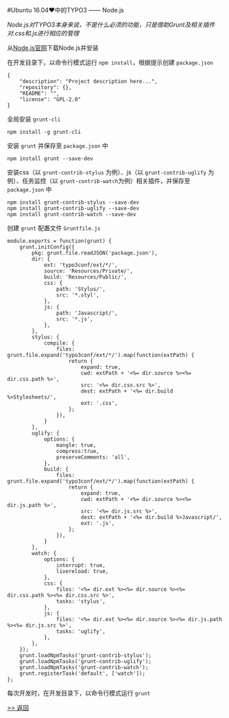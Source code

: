 #Ubuntu 16.04♥中的TYPO3 —— Node.js

*Node.js对TYPO3本身来说，不是什么必须的功能，只是借助Grunt及相关插件对.css和.js进行相应的管理*

从[Node.js官网](https://nodejs.org/en/download/)下载Node.js并安装

在开发目录下，以命令行模式运行 `npm install`，根据提示创建 `package.json`

	{
		"description": "Project description here...",
		"repository": {},
		"README": "",
		"license": "GPL-2.0"
	}

全局安装 `grunt-cli`

	npm install -g grunt-cli

安装 `grunt` 并保存至 `package.json` 中

	npm install grunt --save-dev

安装css（以 `grunt-contrib-stylus` 为例）、js（以 `grunt-contrib-uglify` 为例）、任务监控（以 `grunt-contrib-watch`为例）相关插件，并保存至 `package.json` 中

	npm install grunt-contrib-stylus --save-dev
	npm install grunt-contrib-uglify --save-dev
	npm install grunt-contrib-watch --save-dev

创建 `grunt` 配置文件 `Gruntfile.js`

	module.exports = function(grunt) {
		grunt.initConfig({
			pkg: grunt.file.readJSON('package.json'),
			dir: {
				ext: 'typo3conf/ext/*/',
				source: 'Resources/Private/',
				build: 'Resources/Public/',
				css: {
					path: 'Stylus/',
					src: '*.styl',
				},
				js: {
					path: 'Javascript/',
					src: '*.js',
				},
			},
			stylus: {
				compile: {
					files: grunt.file.expand('typo3conf/ext/*/').map(function(extPath) {
						return {
							expand: true,
							cwd: extPath + '<%= dir.source %><%= dir.css.path %>',
							src: '<%= dir.css.src %>',
							dest: extPath + '<%= dir.build %>Stylesheets/',
							ext: '.css',
						};
					}),
				}
			},
			uglify: {
				options: {
					mangle: true,
					compress:true,
					preserveComments: 'all',
				},
				build: {
					files: grunt.file.expand('typo3conf/ext/*/').map(function(extPath) {
						return {
							expand: true,
							cwd: extPath + '<%= dir.source %><%= dir.js.path %>',
							src: '<%= dir.js.src %>',
							dest: extPath + '<%= dir.build %>Javascript/',
							ext: '.js',
						};
					}),
				}
			},
			watch: {
				options: {
					interrupt: true,
					livereload: true,
				},
				css: {
					files: '<%= dir.ext %><%= dir.source %><%= dir.css.path %><%= dir.css.src %>',
					tasks: 'stylus',
				},
				js: {
					files: '<%= dir.ext %><%= dir.source %><%= dir.js.path %><%= dir.js.src %>',
					tasks: 'uglify',
				},
			},
		});
		grunt.loadNpmTasks('grunt-contrib-stylus');
		grunt.loadNpmTasks('grunt-contrib-uglify');
		grunt.loadNpmTasks('grunt-contrib-watch');
		grunt.registerTask('default', ['watch']);
	};

每次开发时，在开发目录下，以命令行模式运行 `grunt`

[>> 返回](./README.md)
